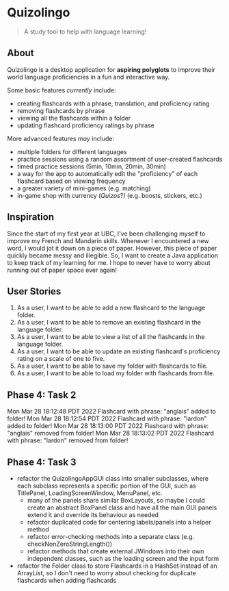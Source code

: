 # Quizolingo

> A study tool to help with language learning!

## About 
Quizolingo is a desktop application for **aspiring polyglots** to improve 
their world language proficiencies in a fun and interactive way.  

Some basic features _currently_ include:
- creating flashcards with a phrase, translation, and proficiency rating 
- removing flashcards by phrase
- viewing all the flashcards within a folder
- updating flashcard proficiency ratings by phrase

More advanced features _may_ include:
- multiple folders for different languages
- practice sessions using a random assortment of user-created flashcards
- timed practice sessions (5min, 10min, 20min, 30min)
- a way for the app to automatically edit the "proficiency" of each flashcard based on viewing frequency
- a greater variety of mini-games (e.g. matching)
- in-game shop with currency (_Quizos_?) (e.g. boosts, stickers, etc.) 

## Inspiration
Since the start of my first year at UBC, I've been challenging myself to improve
my French and Mandarin skills. Whenever I encountered a new word, I would jot it down
on a piece of paper. However, this piece of paper quickly became messy and illegible. So, I 
want to create a Java application to keep track of my learning
for me. I hope to never have to worry about running out of paper space ever again!

## User Stories
1. As a user, I want to be able to add a new flashcard to the language folder.
2. As a user, I want to be able to remove an existing flashcard in the language folder.
3. As a user, I want to be able to view a list of all the flashcards in the language folder.
4. As a user, I want to be able to update an existing flashcard's proficiency rating on a scale of one to five. 
5. As a user, I want to be able to save my folder with flashcards to file.
6. As a user, I want to be able to load my folder with flashcards from file. 

## Phase 4: Task 2
Mon Mar 28 18:12:48 PDT 2022
Flashcard with phrase: "anglais" added to folder!
Mon Mar 28 18:12:54 PDT 2022
Flashcard with phrase: "lardon" added to folder!
Mon Mar 28 18:13:00 PDT 2022
Flashcard with phrase: "anglais" removed from folder!
Mon Mar 28 18:13:02 PDT 2022
Flashcard with phrase: "lardon" removed from folder!

## Phase 4: Task 3
- refactor the QuizolingoAppGUI class into smaller subclasses, where each subclass represents a specific portion of the GUI, such as TitlePanel, LoadingScreenWindow, MenuPanel, etc.
  - many of the panels share similar BoxLayouts, so maybe I could create an abstract BoxPanel class and have all the main GUI panels extend it and override its behaviour as needed
  - refactor duplicated code for centering labels/panels into a helper method
  - refactor error-checking methods into a separate class (e.g. checkNonZeroStringLength())
  - refactor methods that create external JWindows into their own independent classes, such as the loading screen and the input form
- refactor the Folder class to store Flashcards in a HashSet instead of an ArrayList, so I don't need to worry about checking for duplicate flashcards when adding flashcards
